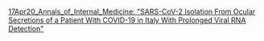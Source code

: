 [17Apr20_Annals_of_Internal_Medicine: "SARS-CoV-2 Isolation From Ocular Secretions of a Patient With COVID-19 in Italy With Prolonged Viral RNA Detection"](https://annals.org/aim/fullarticle/2764963/sars-cov-2-isolation-from-ocular-secretions-patient-covid-19)

